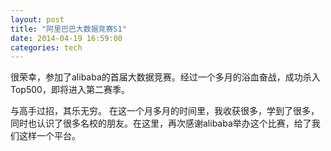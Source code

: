 ```yaml
---
layout: post
title: "阿里巴巴大数据竞赛S1"
date: 2014-04-19 16:59:00
categories: tech
---
```


很荣幸，参加了alibaba的首届大数据竞赛。经过一个多月的浴血奋战，成功杀入Top500，即将进入第二赛季。

与高手过招，其乐无穷。
在这一个月多月的时间里，我收获很多，学到了很多，同时也认识了很多名校的朋友。在这里，再次感谢alibaba举办这个比赛，给了我们这样一个平台。

